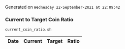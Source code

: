 Generated on `Wednesday 22-September-2021 at 22:09:42`

### Current to Target Coin Ratio
`current_coin_ratio.sh`

Date|Current|Target|Ratio
---|---|---|---
